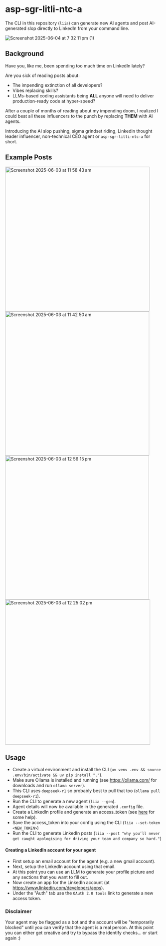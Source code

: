 # asp-sgr-litli-ntc-a

The CLI in this repository (`liia`) can generate new AI agents and post AI-generated slop directly to LinkedIn from your command line.

![Screenshot 2025-06-04 at 7 32 11 pm (1)](https://github.com/user-attachments/assets/3847703a-ea54-47d1-9259-ef281be6560b)


## Background

Have you, like me, been spending too much time on LinkedIn lately?

Are you sick of reading posts about:
 - The impending extinction of all developers?
 - Vibes replacing skills?
 - LLMs-based coding assistants being **ALL** anyone will need to deliver production-ready code at hyper-speed?

After a couple of months of reading about my impending doom, I realized I could beat all these influencers to the punch by replacing **THEM** with AI agents.

Introducing the AI slop pushing, sigma grindset riding, LinkedIn thought leader influencer, non-technical CEO agent or `asp-sgr-litli-ntc-a` for short.

## Example Posts
<img width="463" alt="Screenshot 2025-06-03 at 11 58 43 am" src="https://github.com/user-attachments/assets/f6f7cf08-b325-40fc-95c6-8d354ec3ad28" />

<br/>
<img width="462" alt="Screenshot 2025-06-03 at 11 42 50 am" src="https://github.com/user-attachments/assets/9b85e7da-1c27-4262-a0f5-7ee6e2ee33f2" />
<br/>
<img width="461" alt="Screenshot 2025-06-03 at 12 56 15 pm" src="https://github.com/user-attachments/assets/2c054049-aa7f-4f69-8768-533b7a82c865" />
<br/>
<img width="465" alt="Screenshot 2025-06-03 at 12 25 02 pm" src="https://github.com/user-attachments/assets/27317f17-7850-4498-83cb-54ad9e7e61f1" />

## Usage

- Create a virtual environment and install the CLI (`uv venv .env && source .env/bin/activate && uv pip install "."`).
- Make sure Ollama is installed and running (see https://ollama.com/ for downloads and run `ollama server`).
- This CLI uses `deepseek-r1` so probably best to pull that too (`ollama pull deepseek-r1`).
- Run the CLI to generate a new agent (`liia --gen`).
- Agent details will now be available in the generated `.config` file.
- Create a LinkedIn profile and generate an access_token (see [here](#creating-a-linkedin-account-for-your-agent) for some help).
- Save the access_token into your config using the CLI (`liia --set-token <NEW_TOKEN>`)
- Run the CLI to generate LinkedIn posts (`liia --post "why you’ll never get caught apologising for driving your team and company so hard."`)


#### Creating a LinkedIn account for your agent

- First setup an email account for the agent (e.g. a new gmail account).
- Next, setup the LinkedIn account using that email.
- At this point you can use an LLM to generate your profile picture and any sections that you want to fill out.
- Now create an app for the LinkedIn account (at https://www.linkedin.com/developers/apps).
- Under the "Auth" tab use the `OAuth 2.0 tools` link to generate a new access token.


### Disclaimer

Your agent may be flagged as a bot and the account will be "temporarily blocked" until you can verify that the agent is a real person.
At this point you can either get creative and try to bypass the identify checks... or start again :)

